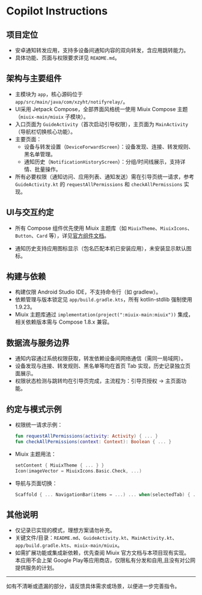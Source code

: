 # Copilot Instructions

## 项目定位
- 安卓通知转发应用，支持多设备间通知内容的双向转发，含应用跳转能力。
- 具体功能、页面与权限要求详见 `README.md`。

## 架构与主要组件
- 主模块为 `app`，核心源码位于 `app/src/main/java/com/xzyht/notifyrelay/`。
- UI采用 Jetpack Compose，全部界面风格统一使用 Miuix Compose 主题（`miuix-main/miuix` 子模块）。
- 入口页面为 `GuideActivity`（首次启动引导权限），主页面为 `MainActivity`（导航栏切换核心功能）。
- 主要页面：
  - 设备与转发设置（`DeviceForwardScreen`）：设备发现、连接、转发规则、黑名单管理。
  - 通知历史（`NotificationHistoryScreen`）：分组/时间线展示，支持详情、批量操作。
- 所有必要权限（通知访问、应用列表、通知发送）需在引导页统一请求，参考 `GuideActivity.kt` 的 `requestAllPermissions` 和 `checkAllPermissions` 实现。

## UI与交互约定
- 所有 Compose 组件优先使用 Miuix 主题库（如 `MiuixTheme`、`MiuixIcons`、`Button`、`Card` 等），详见[官方组件文档](https://miuix-kotlin-multiplatform.github.io/miuix/zh_CN/components/)。

- 通知历史支持应用图标显示（包名匹配本机已安装应用），未安装显示默认图标。

## 构建与依赖
- 构建仅限 Android Studio IDE，不支持命令行（如 gradlew）。
- 依赖管理与版本锁定见 `app/build.gradle.kts`，所有 kotlin-stdlib 强制使用 1.9.23。
- Miuix 主题库通过 `implementation(project(":miuix-main:miuix"))` 集成，相关依赖版本需与 Compose 1.8.x 兼容。

## 数据流与服务边界
- 通知内容通过系统权限获取，转发依赖设备间网络通信（需同一局域网）。
- 设备发现与连接、转发规则、黑名单等均在首页 Tab 实现，历史记录独立页面展示。
- 权限状态检测与跳转均在引导页完成，主流程为：引导页授权 → 主页面功能。

## 约定与模式示例
- 权限统一请求示例：
  ```kotlin
  fun requestAllPermissions(activity: Activity) { ... }
  fun checkAllPermissions(context: Context): Boolean { ... }
  ```
- Miuix 主题用法：
  ```kotlin
  setContent { MiuixTheme { ... } }
  Icon(imageVector = MiuixIcons.Basic.Check, ...)
  ```
- 导航与页面切换：
  ```kotlin
  Scaffold { ... NavigationBar(items = ...) ... when(selectedTab) { ... } }
  ```

## 其他说明
- 仅记录已实现的模式，理想方案请勿补充。
- 关键文件/目录：`README.md`、`GuideActivity.kt`、`MainActivity.kt`、`app/build.gradle.kts`、`miuix-main/miuix`。
- 如需扩展功能或集成新依赖，优先查阅 Miuix 官方文档与本项目现有实现。
本应用不会上架 Google Play等应用商店，仅限私有分发和自用,且没有对公网提供服务的计划。
---

如有不清晰或遗漏的部分，请反馈具体需求或场景，以便进一步完善指令。